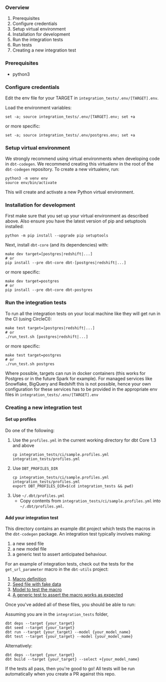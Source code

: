 ### Overview
1. Prerequisites
1. Configure credentials
1. Setup virtual environment
1. Installation for development
1. Run the integration tests
1. Run tests
1. Creating a new integration test

### Prerequisites
- python3

### Configure credentials
Edit the env file for your TARGET in `integration_tests/.env/[TARGET].env`.

Load the environment variables:
```shell
set -a; source integration_tests/.env/[TARGET].env; set +a
```

or more specific:
```shell
set -a; source integration_tests/.env/postgres.env; set +a
```

### Setup virtual environment

We strongly recommend using virtual environments when developing code in `dbt-codegen`. We recommend creating this virtualenv
in the root of the `dbt-codegen` repository. To create a new virtualenv, run:
```shell
python3 -m venv env
source env/bin/activate
```

This will create and activate a new Python virtual environment.

### Installation for development

First make sure that you set up your virtual environment as described above. Also ensure you have the latest version of pip and setuptools installed:
```
python -m pip install --upgrade pip setuptools
```

Next, install `dbt-core` (and its dependencies) with:

```shell
make dev target=[postgres|redshift|...]
# or
pip install --pre dbt-core dbt-[postgres|redshift|...]
```

or more specific:

```shell
make dev target=postgres
# or
pip install --pre dbt-core dbt-postgres
```

### Run the integration tests

To run all the integration tests on your local machine like they will get run in the CI (using CircleCI):

```shell
make test target=[postgres|redshift|...]
# or
./run_test.sh [postgres|redshift|...]
```

or more specific:

```shell
make test target=postgres
# or
./run_test.sh postgres
```

Where possible, targets can run in docker containers (this works for Postgres or in the future Spark for example). For managed services like Snowflake, BigQuery and Redshift this is not possible, hence your own configuration for these services has to be provided in the appropriate env files in `integration_tests/.env/[TARGET].env`

### Creating a new integration test

#### Set up profiles
Do one of the following:
1. Use the `profiles.yml` in the current working directory for dbt Core 1.3 and above
    ```shell
    cp integration_tests/ci/sample.profiles.yml integration_tests/profiles.yml
    ```
1. Use `DBT_PROFILES_DIR`
    ```shell
    cp integration_tests/ci/sample.profiles.yml integration_tests/profiles.yml
    export DBT_PROFILES_DIR=$(cd integration_tests && pwd)
    ```
1. Use `~/.dbt/profiles.yml`
    - Copy contents from `integration_tests/ci/sample.profiles.yml` into `~/.dbt/profiles.yml`.

#### Add your integration test
This directory contains an example dbt project which tests the macros in the `dbt-codegen` package. An integration test typically involves making:
1. a new seed file
2. a new model file
3. a generic test to assert anticipated behaviour.

For an example of integration tests, check out the tests for the `get_url_parameter` macro in the `dbt-utils` project:

1. [Macro definition](https://github.com/dbt-labs/dbt-utils/blob/main/macros/web/get_url_parameter.sql)
2. [Seed file with fake data](https://github.com/dbt-labs/dbt-utils/blob/main/integration_tests/data/web/data_urls.csv)
3. [Model to test the macro](https://github.com/dbt-labs/dbt-utils/blob/main/integration_tests/models/web/test_urls.sql)
4. [A generic test to assert the macro works as expected](https://github.com/dbt-labs/dbt-utils/blob/main/integration_tests/models/web/schema.yml)

Once you've added all of these files, you should be able to run:

Assuming you are in the `integration_tests` folder,
```shell
dbt deps --target {your_target}
dbt seed --target {your_target}
dbt run --target {your_target} --model {your_model_name}
dbt test --target {your_target} --model {your_model_name}
```

Alternatively:
```shell
dbt deps --target {your_target}
dbt build --target {your_target} --select +{your_model_name}
```

If the tests all pass, then you're good to go! All tests will be run automatically when you create a PR against this repo.